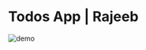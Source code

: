 # Todos App | Rajeeb

![demo](https://user-images.githubusercontent.com/97892873/200676685-2638c1af-6d04-4629-b357-dc10b610d615.png)
